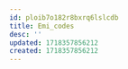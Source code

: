 ```yaml
---
id: ploib7o182r8bxrq6lslcdb
title: Emi_codes
desc: ''
updated: 1718357856212
created: 1718357856212
---
```

